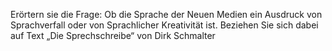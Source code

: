 Erörtern sie die Frage:
Ob die Sprache der Neuen Medien ein Ausdruck von Sprachverfall oder von Sprachlicher Kreativität ist. Beziehen Sie sich dabei auf Text „Die Sprechschreibe“ von Dirk Schmalter
